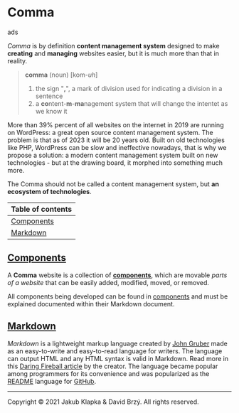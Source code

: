 # Comma

ads

*Comma* is by definition **content management system** designed to make **creating** and **managing** websites easier, but it is much more than that in reality.

> **comma** (noun) [kom-*uh*]
> 1. the sign "**,**", a mark of division used for indicating a division in a sentence
> 2. a **co**ntent-**m**-**ma**nagement system that will change the intentet as we know it

More than 39% percent of all websites on the internet in 2019 are running on WordPress: a great open source content management system. The problem is that as of 2023 it will be 20 years old. Built on old technologies like PHP, WordPress can be slow and ineffective nowadays, that is why we propose a solution: a modern content management system built on new technologies - but at the drawing board, it morphed into something much more.

The Comma should not be called a content management system, but **an ecosystem of technologies**.

| Table of contents |
| - | 
| [Components](components/components.md) |
| [Markdown](#markdown) | 

## [Components](components/components.md)

A **Comma** website is a collection of [**components**](components/components.md), which are movable *parts of a website* that can be easily added, modified, moved, or removed.

All components being developed can be found in [components](components/components.md) and must be explained documented within their Markdown document.

## [Markdown](https://daringfireball.net/projects/markdown/)

*Markdown* is a lightweight markup language created by [John Gruber](https://daringfireball.net/) made as an easy-to-write and easy-to-read language for writers. The language can output HTML and any HTML syntax is valid in Markdown. Read more in this [Daring Fireball article](https://daringfireball.net/projects/markdown/) by the creator. The language became popular among programmers for its convenience and was popularized as the [README](https://docs.github.com/en/repositories/managing-your-repositorys-settings-and-features/customizing-your-repository/about-readmes) language for [GitHub](https://github.com/).

---
Copyright &copy; 2021 Jakub Klapka & David Brzý. All rights reserved.